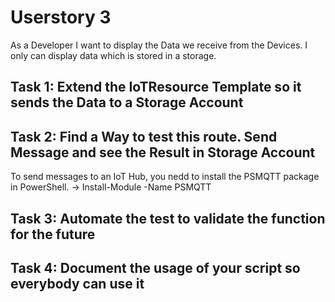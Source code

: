 # Userstory 3

As a Developer I want to display the Data we receive from the Devices. I only can display data which is stored in a storage.

## Task 1: Extend the IoTResource Template so it sends the Data to a Storage Account

## Task 2: Find a Way to test this route. Send Message and see the Result in Storage Account

To send messages to an IoT Hub, you nedd to install the PSMQTT package in PowerShell. -> Install-Module -Name PSMQTT

## Task 3: Automate the test to validate the function for the future

## Task 4: Document the usage of your script so everybody can use it
